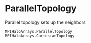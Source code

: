 # ParallelTopology

Parallel topology sets up the neighbors

```@docs
MPIHaloArrays.ParallelTopology
MPIHaloArrays.CartesianTopology
```
